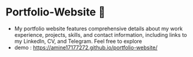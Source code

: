 # Portfolio-Website 🐺
- My portfolio website features comprehensive details about my work experience, projects, skills, and contact information, including links to my LinkedIn, CV, and Telegram. Feel free to explore
- demo : https://amine17177272.github.io/portfolio-website/
